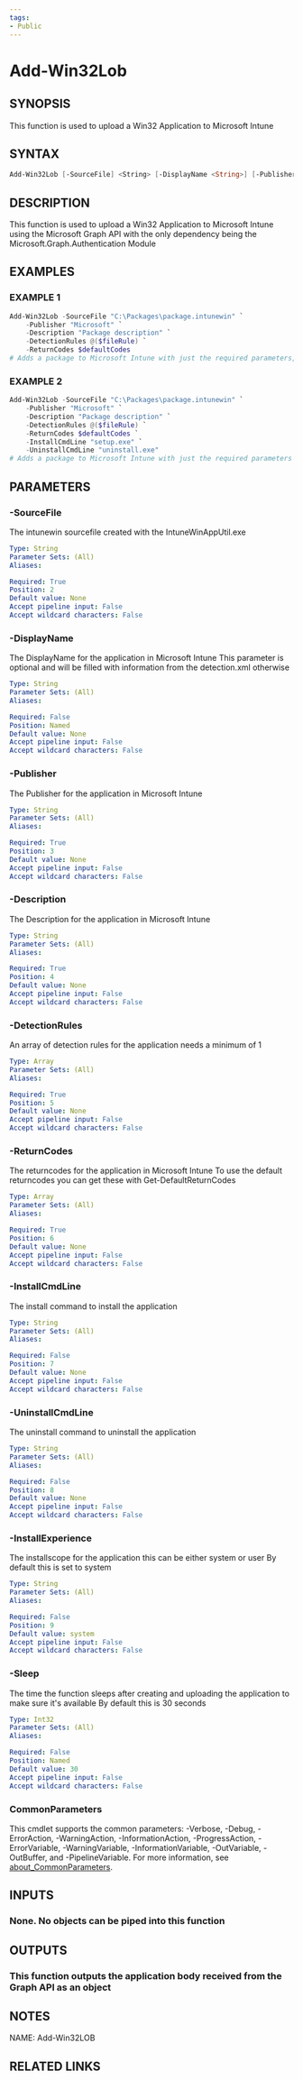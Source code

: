 ```yaml
---
tags:
- Public
---
```

# Add-Win32Lob

## SYNOPSIS
This function is used to upload a Win32 Application to Microsoft Intune

## SYNTAX
```powershell
Add-Win32Lob [-SourceFile] <String> [-DisplayName <String>] [-Publisher] <String> [-Description] <String> [-DetectionRules] <Array> [-ReturnCodes] <Array> [[-InstallCmdLine] <String>] [[-UninstallCmdLine] <String>] [[-InstallExperience] <String>] [-Sleep <Int32>] [<CommonParameters>]
```

## DESCRIPTION
This function is used to upload a Win32 Application to Microsoft Intune using the Microsoft Graph API with the only dependency being the Microsoft.Graph.Authentication Module

## EXAMPLES

### EXAMPLE 1
```powershell
Add-Win32Lob -SourceFile "C:\Packages\package.intunewin" `
    -Publisher "Microsoft" `
    -Description "Package description" `
    -DetectionRules @($fileRule) `
    -ReturnCodes $defaultCodes
# Adds a package to Microsoft Intune with just the required parameters, for anything that's not an MSI the installcmd and uninstallcmd
```

### EXAMPLE 2
```powershell
Add-Win32Lob -SourceFile "C:\Packages\package.intunewin" `
    -Publisher "Microsoft" `
    -Description "Package description" `
    -DetectionRules @($fileRule) `
    -ReturnCodes $defaultCodes `
    -InstallCmdLine "setup.exe" `
    -UninstallCmdLine "uninstall.exe"
# Adds a package to Microsoft Intune with just the required parameters for an exe installer
```

## PARAMETERS

### -SourceFile
The intunewin sourcefile created with the IntuneWinAppUtil.exe

```yaml
Type: String
Parameter Sets: (All)
Aliases: 

Required: True
Position: 2
Default value: None
Accept pipeline input: False
Accept wildcard characters: False
```

### -DisplayName
The DisplayName for the application in Microsoft Intune
This parameter is optional and will be filled with information from the detection.xml otherwise

```yaml
Type: String
Parameter Sets: (All)
Aliases: 

Required: False
Position: Named
Default value: None
Accept pipeline input: False
Accept wildcard characters: False
```

### -Publisher
The Publisher for the application in Microsoft Intune

```yaml
Type: String
Parameter Sets: (All)
Aliases: 

Required: True
Position: 3
Default value: None
Accept pipeline input: False
Accept wildcard characters: False
```

### -Description
The Description for the application in Microsoft Intune

```yaml
Type: String
Parameter Sets: (All)
Aliases: 

Required: True
Position: 4
Default value: None
Accept pipeline input: False
Accept wildcard characters: False
```

### -DetectionRules
An array of detection rules for the application needs a minimum of 1

```yaml
Type: Array
Parameter Sets: (All)
Aliases: 

Required: True
Position: 5
Default value: None
Accept pipeline input: False
Accept wildcard characters: False
```

### -ReturnCodes
The returncodes for the application in Microsoft Intune
To use the default returncodes you can get these with Get-DefaultReturnCodes

```yaml
Type: Array
Parameter Sets: (All)
Aliases: 

Required: True
Position: 6
Default value: None
Accept pipeline input: False
Accept wildcard characters: False
```

### -InstallCmdLine
The install command to install the application

```yaml
Type: String
Parameter Sets: (All)
Aliases: 

Required: False
Position: 7
Default value: None
Accept pipeline input: False
Accept wildcard characters: False
```

### -UninstallCmdLine
The uninstall command to uninstall the application

```yaml
Type: String
Parameter Sets: (All)
Aliases: 

Required: False
Position: 8
Default value: None
Accept pipeline input: False
Accept wildcard characters: False
```

### -InstallExperience
The installscope for the application this can be either system or user
By default this is set to system

```yaml
Type: String
Parameter Sets: (All)
Aliases: 

Required: False
Position: 9
Default value: system
Accept pipeline input: False
Accept wildcard characters: False
```

### -Sleep
The time the function sleeps after creating and uploading the application to make sure it's available
By default this is 30 seconds

```yaml
Type: Int32
Parameter Sets: (All)
Aliases: 

Required: False
Position: Named
Default value: 30
Accept pipeline input: False
Accept wildcard characters: False
```

### CommonParameters
This cmdlet supports the common parameters: -Verbose, -Debug, -ErrorAction, -WarningAction, -InformationAction, -ProgressAction, -ErrorVariable, -WarningVariable, -InformationVariable, -OutVariable, -OutBuffer, and -PipelineVariable. For more information, see [about_CommonParameters](http://go.microsoft.com/fwlink/?LinkID=113216).

## INPUTS
### None. No objects can be piped into this function

## OUTPUTS
### This function outputs the application body received from the Graph API as an object

## NOTES
NAME: Add-Win32LOB

## RELATED LINKS

